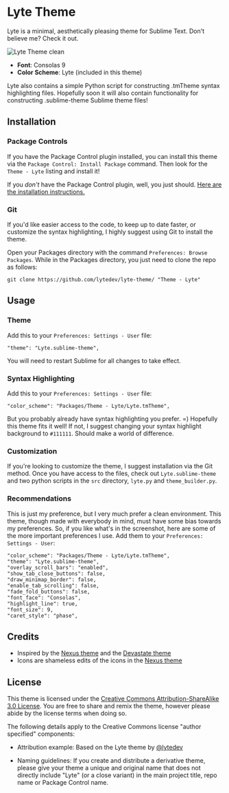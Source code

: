 # Lyte Theme

Lyte is a minimal, aesthetically pleasing theme for Sublime Text. Don't believe me? Check it out.

![Lyte Theme clean][3]

* **Font**: Consolas 9
* **Color Scheme**: Lyte (included in this theme)

Lyte also contains a simple Python script for constructing .tmTheme syntax highlighting files. Hopefully soon it will also contain functionality for constructing .sublime-theme Sublime theme files!

## Installation

### Package Controls

If you have the Package Control plugin installed, you can install this theme via the `Package Control: Install Package` command. Then look for the `Theme - Lyte` listing and install it!

If you *don't* have the Package Control plugin, well, you just should. [Here are the installation instructions.][4]

### Git

If you'd like easier access to the code, to keep up to date faster, or customize the syntax highlighting, I highly suggest using Git to install the theme.

Open your Packages directory with the command `Preferences: Browse Packages`. While in the Packages directory, you just need to clone the repo as follows:

    git clone https://github.com/lytedev/lyte-theme/ "Theme - Lyte"

## Usage

### Theme

Add this to your `Preferences: Settings - User` file:

    "theme": "Lyte.sublime-theme",

You will need to restart Sublime for all changes to take effect.

### Syntax Highlighting

Add this to your `Preferences: Settings - User` file:

    "color_scheme": "Packages/Theme - Lyte/Lyte.tmTheme",

But you probably already have syntax highlighting you prefer. =) Hopefully this theme fits it well! If not, I suggest changing your syntax highlight background to `#111111`. Should make a world of difference.

### Customization

If you're looking to customize the theme, I suggest installation via the Git method. Once you have access to the files, check out `Lyte.sublime-theme` and two python scripts in the `src` directory, `lyte.py` and `theme_builder.py`.

### Recommendations

This is just my preference, but I very much prefer a clean environment. This theme, though made with everybody in mind, must have some bias towards my preferences. So, if you like what's in the screenshot, here are some of the more important preferences I use. Add them to your `Preferences: Settings - User`:

    "color_scheme": "Packages/Theme - Lyte/Lyte.tmTheme",
    "theme": "Lyte.sublime-theme",
    "overlay_scroll_bars": "enabled",
    "show_tab_close_buttons": false,
    "draw_minimap_border": false,
    "enable_tab_scrolling": false,
    "fade_fold_buttons": false,
    "font_face": "Consolas",
    "highlight_line": true,
    "font_size": 9,
    "caret_style": "phase",

## Credits

* Inspired by the [Nexus theme][1] and the [Devastate theme][2]
* Icons are shameless edits of the icons in the [Nexus theme][1]

## License

This theme is licensed under the [Creative Commons Attribution-ShareAlike 3.0 License][6]. You are free to share and remix the theme, however please abide by the license terms when doing so.

The following details apply to the Creative Commons license "author specified" components:

* Attribution example: Based on the Lyte theme by [@lytedev](https://github.com/lytedev)

* Naming guidelines: If you create and distribute a derivative theme, please give your theme a unique and original name that does not directly include "Lyte" (or a close variant) in the main project title, repo name or Package Control name.

[1]: https://github.com/EleazarCrusader/nexus-theme
[2]: https://github.com/vlakarados/devastate
[3]: https://raw.githubusercontent.com/lytedev/lyte-theme/master/assets/screenshots/lyte-theme-small-clean.png
[4]: https://sublime.wbond.net/installation
[6]: http://creativecommons.org/licenses/by-sa/3.0/
